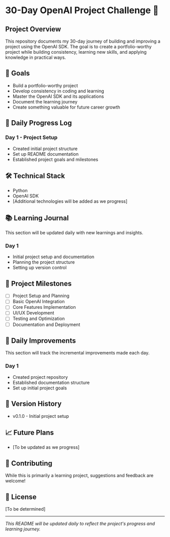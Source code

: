 # 30-Day OpenAI Project Challenge 🚀

## Project Overview
This repository documents my 30-day journey of building and improving a project using the OpenAI SDK. The goal is to create a portfolio-worthy project while building consistency, learning new skills, and applying knowledge in practical ways.

## 🎯 Goals
- Build a portfolio-worthy project
- Develop consistency in coding and learning
- Master the OpenAI SDK and its applications
- Document the learning journey
- Create something valuable for future career growth

## 📅 Daily Progress Log

### Day 1 - Project Setup
- Created initial project structure
- Set up README documentation
- Established project goals and milestones

## 🛠️ Technical Stack
- Python
- OpenAI SDK
- [Additional technologies will be added as we progress]

## 📚 Learning Journal
This section will be updated daily with new learnings and insights.

### Day 1
- Initial project setup and documentation
- Planning the project structure
- Setting up version control

## 🎯 Project Milestones
- [ ] Project Setup and Planning
- [ ] Basic OpenAI Integration
- [ ] Core Features Implementation
- [ ] UI/UX Development
- [ ] Testing and Optimization
- [ ] Documentation and Deployment

## 📝 Daily Improvements
This section will track the incremental improvements made each day.

### Day 1
- Created project repository
- Established documentation structure
- Set up initial project goals

## 🔄 Version History
- v0.1.0 - Initial project setup

## 📈 Future Plans
- [To be updated as we progress]

## 🤝 Contributing
While this is primarily a learning project, suggestions and feedback are welcome!

## 📄 License
[To be determined]

---
*This README will be updated daily to reflect the project's progress and learning journey.* 